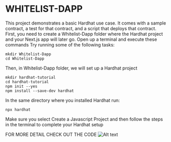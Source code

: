 # WHITELIST-DAPP

This project demonstrates a basic Hardhat use case. It comes with a sample contract, a test for that contract, and a script that deploys that contract.
First, you need to create a Whitelist-Dapp folder where the Hardhat project and your Next.js app will later go. Open up a terminal and execute these commands
Try running some of the following tasks:

```shell
mkdir Whitelist-Dapp
cd Whitelist-Dapp
```

Then, in Whitelist-Dapp folder, we will set up a Hardhat project

```
mkdir hardhat-tutorial
cd hardhat-tutorial
npm init --yes
npm install --save-dev hardhat
```

In the same directory where you installed Hardhat run:

```
npx hardhat
```

Make sure you select Create a Javascript Project and then follow the steps in the terminal to complete your Hardhat setup

FOR MORE DETAIL CHECK OUT THE CODE
![Alt text](https://file%2B.vscode-resource.vscode-cdn.net/c%3A/Users/HP/Pictures/Screenshots/Screenshot%20%2849%29.png?version%3D1672663207531)
